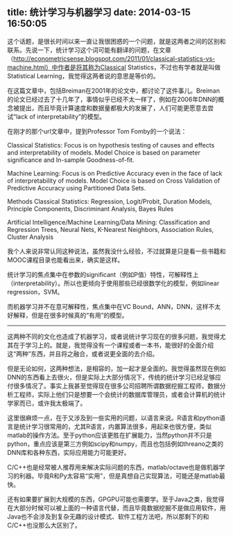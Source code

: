 title: 统计学习与机器学习
date: 2014-03-15 16:50:05
---

这个话题，是很长时间以来一直让我很困惑的一个问题，就是这两者之间的区别和联系。先说一下，统计学习这个词可能有翻译的问题，在文章（http://econometricsense.blogspot.com/2011/01/classical-statistics-vs-machine.html）中作者是将其称为Classical Statistics，不过也有学者就是叫做Statistical Learning，我觉得这两者说的意思是等价的。

在这篇文章中，包括Breiman在2001年的论文中，都讨论了这件事儿。Breiman的论文已经过去了十几年了，事情似乎已经不太一样了，例如在2006年DNN的概念被提出，而且毕竟计算速度和数据量都极大的发展了，人们可能更愿意去尝试“lack of interpretability”的模型。

在刚才的那个url文章中，提到Professor Tom Fomby的一个说法：

Classical Statistics: Focus is on hypothesis testing of causes and effects and interpretability of models. Model Choice is based on parameter significance and In-sample Goodness-of-fit.

Machine Learning: Focus is on Predictive Accuracy even in the face of lack of interpretability of models. Model Choice is based on Cross Validation of Predictive Accuracy using Partitioned Data Sets.

Methods Classical Statistics: Regression, Logit/Probit, Duration Models, Principle Components, Discriminant Analysis, Bayes Rules

Artificial Intelligence/Machine Learning/Data Mining: Classification and Regression Trees, Neural Nets, K-Nearest Neighbors, Association Rules, Cluster Analysis

我个人来说非常认同这种说法，虽然我没什么经验，不过就算是只是看一些书籍和MOOC课程目录也能看出来，确实是这样。

统计学习的焦点集中在参数的significant（例如P值）特性，可解释性上（interpretability）。所以也更倾向于使用那些已经很数学化的模型，例如linear regression，SVM。

而机器学习并不在意可解释性，焦点集中在VC Bound，ANN，DNN，这样不太好解释，但是在很多时候真的“有用”的模型。

------------------------------------------

这两种不同的文化也造成了机器学习，或者说统计学习现在的很多问题，我觉得尤其在于学习上的。就是，我觉得没有一个课程或者一本书，能很好的全面介绍这“两种”东西，并且将之融合，或者说更全面的去介绍。

但是无论如何，这两种想法，是相容的，加一起才是全面的。我觉得虽然现在例如DNN的东西看上去很火，但是实际上大部分情况下，传统的统计学习已经足够应付很多情况了。事实上我甚至觉得现在很多公司招聘所谓数据挖掘工程师，数据分析工程师，实际上他们只是想要一个会统计的数据库管理员，或者会计算机的统计学家而已，或许我太极端了。

这里很麻烦一点，在于又涉及到一些实用的问题，以语言来说。R语言和python语言是统计学习很常用的，尤其R语言，内置算法很多，用起来也很方便，类似matlab的操作方法。至于python应该更胜在扩展能力，当然python并不只是python，重点应该是第三方例如scipy和numpy，而且也包括例如threano之类的DNN库和各种东西，实际应用能力可能更好。

C/C++也是经常被人推荐用来解决实际问题的东西，matlab/octave也是做机器学习的利器。毕竟R和Py太容易“实用”，但是真想自己实现算法，可能还是matlab最快。

还有如果要扩展到大规模的东西，GPGPU可能也需要学。至于Java之类，我觉得在大部分时候可以被上面的一种语言代替，而且毕竟数据挖掘不是做应用软件，用Java也不会涉及到复杂无趣的设计模式、软件工程方法吧，所以那剩下的和C/C++也没那么大区别了。